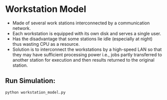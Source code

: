 # Workstation Model

- Made of several work stations interconnected by a communication network.
- Each workstation is equipped with its own disk and serves a single user.
- Has the disadvantage that some stations lie idle (especially at night) thus wasting CPU as a resource.
- Solution is to interconnect the workstations by a high-speed LAN so that they may have sufficient processing power i.e., jobs partly transferred to another station for execution and then results returned to the original station.

## Run Simulation:

    python workstation_model.py